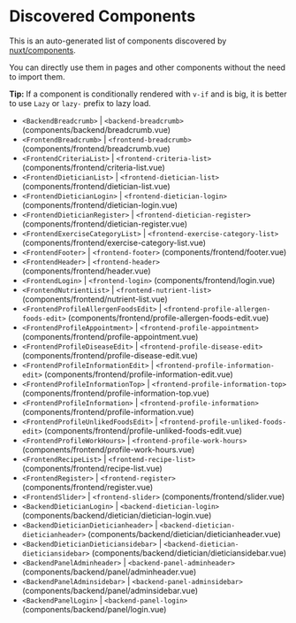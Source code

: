 # Discovered Components

This is an auto-generated list of components discovered by [nuxt/components](https://github.com/nuxt/components).

You can directly use them in pages and other components without the need to import them.

**Tip:** If a component is conditionally rendered with `v-if` and is big, it is better to use `Lazy` or `lazy-` prefix to lazy load.

- `<BackendBreadcrumb>` | `<backend-breadcrumb>` (components/backend/breadcrumb.vue)
- `<FrontendBreadcrumb>` | `<frontend-breadcrumb>` (components/frontend/breadcrumb.vue)
- `<FrontendCriteriaList>` | `<frontend-criteria-list>` (components/frontend/criteria-list.vue)
- `<FrontendDieticianList>` | `<frontend-dietician-list>` (components/frontend/dietician-list.vue)
- `<FrontendDieticianLogin>` | `<frontend-dietician-login>` (components/frontend/dietician-login.vue)
- `<FrontendDieticianRegister>` | `<frontend-dietician-register>` (components/frontend/dietician-register.vue)
- `<FrontendExerciseCategoryList>` | `<frontend-exercise-category-list>` (components/frontend/exercise-category-list.vue)
- `<FrontendFooter>` | `<frontend-footer>` (components/frontend/footer.vue)
- `<FrontendHeader>` | `<frontend-header>` (components/frontend/header.vue)
- `<FrontendLogin>` | `<frontend-login>` (components/frontend/login.vue)
- `<FrontendNutrientList>` | `<frontend-nutrient-list>` (components/frontend/nutrient-list.vue)
- `<FrontendProfileAllergenFoodsEdit>` | `<frontend-profile-allergen-foods-edit>` (components/frontend/profile-allergen-foods-edit.vue)
- `<FrontendProfileAppointment>` | `<frontend-profile-appointment>` (components/frontend/profile-appointment.vue)
- `<FrontendProfileDiseaseEdit>` | `<frontend-profile-disease-edit>` (components/frontend/profile-disease-edit.vue)
- `<FrontendProfileInformationEdit>` | `<frontend-profile-information-edit>` (components/frontend/profile-information-edit.vue)
- `<FrontendProfileInformationTop>` | `<frontend-profile-information-top>` (components/frontend/profile-information-top.vue)
- `<FrontendProfileInformation>` | `<frontend-profile-information>` (components/frontend/profile-information.vue)
- `<FrontendProfileUnlikedFoodsEdit>` | `<frontend-profile-unliked-foods-edit>` (components/frontend/profile-unliked-foods-edit.vue)
- `<FrontendProfileWorkHours>` | `<frontend-profile-work-hours>` (components/frontend/profile-work-hours.vue)
- `<FrontendRecipeList>` | `<frontend-recipe-list>` (components/frontend/recipe-list.vue)
- `<FrontendRegister>` | `<frontend-register>` (components/frontend/register.vue)
- `<FrontendSlider>` | `<frontend-slider>` (components/frontend/slider.vue)
- `<BackendDieticianLogin>` | `<backend-dietician-login>` (components/backend/dietician/dietician-login.vue)
- `<BackendDieticianDieticianheader>` | `<backend-dietician-dieticianheader>` (components/backend/dietician/dieticianheader.vue)
- `<BackendDieticianDieticiansidebar>` | `<backend-dietician-dieticiansidebar>` (components/backend/dietician/dieticiansidebar.vue)
- `<BackendPanelAdminheader>` | `<backend-panel-adminheader>` (components/backend/panel/adminheader.vue)
- `<BackendPanelAdminsidebar>` | `<backend-panel-adminsidebar>` (components/backend/panel/adminsidebar.vue)
- `<BackendPanelLogin>` | `<backend-panel-login>` (components/backend/panel/login.vue)
